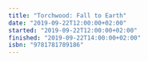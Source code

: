 ```yaml
---
title: "Torchwood: Fall to Earth"
date: "2019-09-22T12:00:00+02:00"
started: "2019-09-22T12:00:00+02:00"
finished: "2019-09-22T14:00:00+02:00"
isbn: "9781781789186"
---
```

